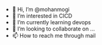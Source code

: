 - 👋 Hi, I’m @mohanmogi
- 👀 I’m interested in CICD
- 🌱 I’m currently learning devops 
- 💞️ I’m looking to collaborate on ...
- 📫 How to reach me through mail

<!---
mohanmogi/mohanmogi is a ✨ special ✨ repository because its `README.md` (this file) appears on your GitHub profile.
You can click the Preview link to take a look at your changes.
--->
